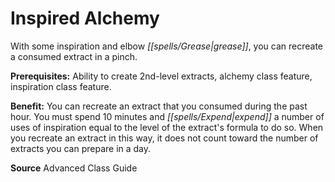 ﻿---
cssclass: [feats]

---
# Inspired Alchemy

With some inspiration and elbow _[[spells/Grease|grease]]_, you can recreate a consumed extract in a pinch.

**Prerequisites:** Ability to create 2nd-level extracts, alchemy class feature, inspiration class feature.

**Benefit:** You can recreate an extract that you consumed during the past hour. You must spend 10 minutes and _[[spells/Expend|expend]]_ a number of uses of inspiration equal to the level of the extract's formula to do so. When you recreate an extract in this way, it does not count toward the number of extracts you can prepare in a day.

**Source** Advanced Class Guide